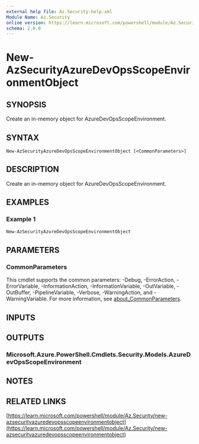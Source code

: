 ```yaml
---
external help file: Az.Security-help.xml
Module Name: Az.Security
online version: https://learn.microsoft.com/powershell/module/Az.Security/new-azsecurityazuredevopsscopeenvironmentobject
schema: 2.0.0
---
```


# New-AzSecurityAzureDevOpsScopeEnvironmentObject

## SYNOPSIS
Create an in-memory object for AzureDevOpsScopeEnvironment.

## SYNTAX

```
New-AzSecurityAzureDevOpsScopeEnvironmentObject [<CommonParameters>]
```

## DESCRIPTION
Create an in-memory object for AzureDevOpsScopeEnvironment.

## EXAMPLES

### Example 1
```powershell
New-AzSecurityAzureDevOpsScopeEnvironmentObject
```

## PARAMETERS

### CommonParameters
This cmdlet supports the common parameters: -Debug, -ErrorAction, -ErrorVariable, -InformationAction, -InformationVariable, -OutVariable, -OutBuffer, -PipelineVariable, -Verbose, -WarningAction, and -WarningVariable. For more information, see [about_CommonParameters](http://go.microsoft.com/fwlink/?LinkID=113216).

## INPUTS

## OUTPUTS

### Microsoft.Azure.PowerShell.Cmdlets.Security.Models.AzureDevOpsScopeEnvironment
## NOTES

## RELATED LINKS

[https://learn.microsoft.com/powershell/module/Az.Security/new-azsecurityazuredevopsscopeenvironmentobject](https://learn.microsoft.com/powershell/module/Az.Security/new-azsecurityazuredevopsscopeenvironmentobject)
